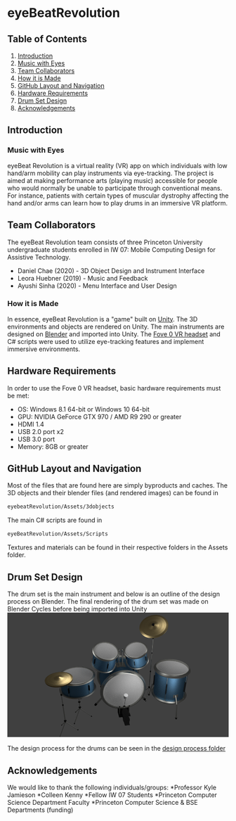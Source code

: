 # eyeBeatRevolution
## Table of Contents
1. [Introduction](#introduction)
  1. [Music with Eyes](#music-with-eyes1)
  2. [Team Collaborators](#team-collaborators2)
  3. [How it is Made](#how-it-is-made3)
2. [GitHub Layout and Navigation](#github-layout-and-navigation)
3. [Hardware Requirements](#hardware-requirements)
4. [Drum Set Design](#drum-set-design)
5. [Acknowledgements](#acknowledgements)

## Introduction
### Music with Eyes
eyeBeat Revolution is a virtual reality (VR) app on which individuals with low hand/arm mobility can play instruments via eye-tracking. The project is aimed at making performance arts (playing music) accessible for people who would normally be unable to participate through conventional means. For instance, patients with certain types of muscular dystrophy affecting the hand and/or arms can learn how to play drums in an immersive VR platform.

## Team Collaborators
The eyeBeat Revolution team consists of three Princeton University undergraduate students enrolled in IW 07: Mobile Computing Design for Assistive Technology.
* Daniel Chae (2020) - 3D Object Design and Instrument Interface
* Leora Huebner (2019) - Music and Feedback
* Ayushi Sinha (2020) - Menu Interface and User Design

### How it is Made 
In essence, eyeBeat Revolution is a "game" built on [Unity](https://unity3d.com/). The 3D environments and objects are rendered on Unity. The main instruments are designed on [Blender](https://www.blender.org/) and imported into Unity. The [Fove 0 VR headset](https://www.getfove.com/) and C# scripts were used to utilize eye-tracking features and implement immersive environments.

## Hardware Requirements
In order to use the Fove 0 VR headset, basic hardware requirements must be met:
* OS: Windows 8.1 64-bit or Windows 10 64-bit
* GPU: NVIDIA GeForce GTX 970 / AMD R9 290 or greater
* HDMI 1.4
* USB 2.0 port x2
* USB 3.0 port
* Memory: 8GB or greater

## GitHub Layout and Navigation
Most of the files that are found here are simply byproducts and caches. The 3D objects and their blender files (and rendered images) can be found in
```sh
eyebeatRevolution/Assets/3dobjects
```
The main C# scripts are found in 
```sh
eyeBeatRevolution/Assets/Scripts
```
Textures and materials can be found in their respective folders in the Assets folder.

## Drum Set Design
The drum set is the main instrument and below is an outline of the design process on Blender.
The final rendering of the drum set was made on Blender Cycles before being imported into Unity
![alt text](/Assets/3dobjects/drumset/finalizedDrumset.png)

The design process for the drums can be seen in the [design process folder](https://github.com/dchaebae/eyeBeatRevolution/tree/master/Assets/3dobjects/drumset/DesignProcess)

## Acknowledgements
We would like to thank the following individuals/groups:
*Professor Kyle Jamieson
*Colleen Kenny
*Fellow IW 07 Students
*Princeton Computer Science Department Faculty
*Princeton Computer Science & BSE Departments (funding)
